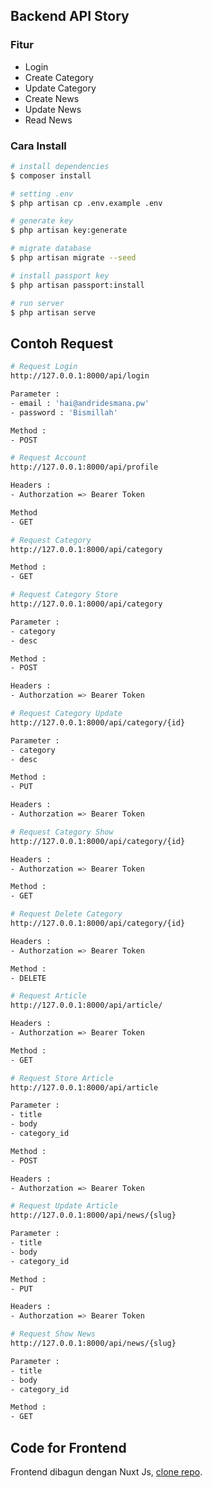 
## Backend API Story
### Fitur
- Login
- Create Category
- Update Category
- Create News
- Update News
- Read News

### Cara Install
```bash
# install dependencies
$ composer install

# setting .env
$ php artisan cp .env.example .env

# generate key
$ php artisan key:generate

# migrate database
$ php artisan migrate --seed

# install passport key
$ php artisan passport:install

# run server
$ php artisan serve
```

## Contoh Request

```bash
# Request Login
http://127.0.0.1:8000/api/login

Parameter : 
- email : 'hai@andridesmana.pw'
- password : 'Bismillah'

Method : 
- POST
```

```bash
# Request Account
http://127.0.0.1:8000/api/profile

Headers :
- Authorzation => Bearer Token

Method
- GET
```

```bash
# Request Category
http://127.0.0.1:8000/api/category

Method :
- GET
```

```bash
# Request Category Store
http://127.0.0.1:8000/api/category

Parameter :
- category
- desc 

Method :
- POST

Headers :
- Authorzation => Bearer Token
```

```bash
# Request Category Update
http://127.0.0.1:8000/api/category/{id}

Parameter :
- category
- desc

Method :
- PUT

Headers :
- Authorzation => Bearer Token
```

```bash
# Request Category Show
http://127.0.0.1:8000/api/category/{id}

Headers :
- Authorzation => Bearer Token

Method :
- GET
```

```bash
# Request Delete Category
http://127.0.0.1:8000/api/category/{id}

Headers :
- Authorzation => Bearer Token

Method :
- DELETE
```

```bash
# Request Article
http://127.0.0.1:8000/api/article/

Headers :
- Authorzation => Bearer Token

Method :
- GET
```

```bash
# Request Store Article
http://127.0.0.1:8000/api/article

Parameter :
- title
- body
- category_id

Method :
- POST

Headers :
- Authorzation => Bearer Token
```

```bash
# Request Update Article
http://127.0.0.1:8000/api/news/{slug}

Parameter :
- title
- body
- category_id

Method :
- PUT

Headers :
- Authorzation => Bearer Token
```

```bash
# Request Show News
http://127.0.0.1:8000/api/news/{slug}

Parameter :
- title
- body
- category_id

Method :
- GET
```
## Code for Frontend

Frontend dibagun dengan Nuxt Js, [clone repo](https://github.com/andes2912/story_frontend).

